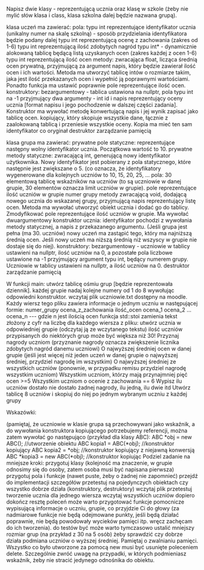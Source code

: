 Napisz dwie klasy - reprezentującą ucznia oraz klasę w szkole (żeby nie mylić słów klasa i class, klasa szkolna dalej będzie nazwana grupą).

klasa uczeń ma zawierać:
pola:
typu int reprezentujące identyfikator ucznia (unikalny numer na skalę szkolną) - sposób przydzielania identyfikatora będzie podany dalej
typu int reprezentującą ocenę z zachowania (zakres od 1-6)
typu int reprezentującą ilość zdobytych nagród
typu int* - dynamicznie alokowaną tablicę będącą listą uzyskanych ocen (zakres każdej z ocen 1-6)
typu int reprezentującą ilość ocen
metody:
zwracająca float, licząca średnią ocen
prywatną, przyjmującą za argument napis, który będzie zawierał ilość ocen i ich wartości. Metoda ma utworzyć tablicę intów o rozmiarze takim, jaka jest ilość przekazanych ocen i wypełnić ją poprawnymi wartościami. Ponadto funkcja ma ustawić poprawnie pole reprezentujące ilość ocen. 
konstruktory:
bezargumentowy - tablica ustawiona na nullptr, pola typu int na -1
przyjmujący dwa argumenty - int id i napis reprezentujący oceny ucznia [format napisu i jego pochodzenie w dalszej części zadania]. Konstruktor ma wywołać metodę konwertującą napis i jej wynik zapisać jako tablicę ocen.
kopiujący, który skopiuje wszystkie dane, łącznie z zaalokowaną tablicą i przeniesie wszystkie oceny. Kopia ma mieć ten sam identyfikator co oryginał
destruktor
zarządzanie pamięcią

klasa grupa ma zawierać:
prywatne pole statyczne:
reprezentujące następny wolny identyfikator ucznia. Początkowa wartość to 10.
prywatne metody statyczne:
zwracającą int, generującą nowy identyfikator użytkownika. Nowy identyfikator jest pobierany z pola statycznego, które następnie jest zwiększane o 5. (co oznacza, że identyfikatory wygenerowane dla kolejnych uczniów to 10, 15, 20, 25, ...
pola:
30 elementową tablicę wskaźników na uczniów (to są uczniowie w danej grupie, 30 elementów oznacza limit uczniów w grupie).
pole reprezentujące ilość uczniów w grupie
numer grupy
metody
zwracającą void, dodającą nowego ucznia do wskazanej grupy, przyjmującą napis reprezentujący listę ocen.
Metoda ma wywołać utworzyć obiekt ucznia i dodać go do tablicy. Zmodyfikować pole reprezentujące ilość uczniów w grupie. Ma wywołać dwuargumentowy konstruktor ucznia: identyfikator pochodzi z wywołania metody statycznej, a napis z przekazanego argumentu.
(Jeśli grupa jest pełna (ma 30. uczniów) nowy uczeń ma zastąpić tego, który ma najniższą średnią ocen. Jeśli nowy uczeń ma niższą średnią niż wszyscy w grupie nie dostaje się do niej).
konstruktory:
bezargumentowy - uczniowie w tablicy ustawieni na nullptr, ilość uczniów na 0, a pozostałe pola liczbowe ustawione na -1
przyjmujący argument typu int, będący numerem grupy. Uczniowie w tablicy ustawieni na nullptr, a ilość uczniów na 0.
destruktor
zarządzanie pamięcią

W funkcji main:
utwórz tablicę ośmiu grup [będzie reprezentowała dziennik].
każdej grupie nadaj kolejne numery od 1 do 8 wywołując odpowiedni konstruktor.
wczytaj plik uczniowie.txt dostępny na moodle. Każdy wiersz tego pliku zawiera informacje o jednym uczniu w następującej formie:
numer_grupy ocena_z_zachowania ilość_ocen ocena_1 ocena_2 ... ocena_n     ---     gdzie n jest ilością ocen
funkcja std::stoi zamienia tekst złożony z cyfr na liczbę
dla każdego wiersza z pliku:
utwórz ucznia w odpowiedniej grupie (odczytaj ją ze wczytanego tekstu)
ilość uczniów przypisanych do niektórych grup może być większa niż 30!
Przyznaj nagrody uczniom (przyznanie nagrody oznacza zwiększenie licznika zdobytych nagród danemu uczniowi)
O najwyższej średniej ocen w danej grupie (jeśli jest więcej niż jeden uczeń w danej grupie o najwyższej średniej, przydziel nagrodę im wszystkim)
O najwyższej średniej ze wszystkich uczniów (ponownie, w przypadku remisu przydziel nagrodę wszystkim uczniom)
Wszystkim uczniom, którzy mają przynajmniej pięć ocen >=5
Wszystkim uczniom o ocenie z zachowania == 6
Wypisz ilu uczniów dostało nie dostało żadnej nagrody, ilu jedną, ilu dwie itd
Utwórz tablicę 8 uczniów i skopiuj do niej po jednym wybranym uczniu z każdej grupy

Wskazówki:

(pamiętaj, że uczniowie w klasie grupa są przechowywani jako wskaźnik, a do wywołania konstruktora kopiującego potrzebujemy referencji, można zatem wywołać go następująco (przykład dla klasy ABC):
ABC *obj = new ABC();  //utworzenie obiektu
ABC kopia1 = ABC(*obj); //konstruktor kopiujący
ABC kopia2 = *obj;  //konstruktor kopiujący z niejawną konwersją
ABC *kopia3 = new ABC(*obj); //konstruktor kopiując
Podziel zadanie na mniejsze kroki:
przygotuj klasy (kolejność ma znaczenie, w grupie odnosimy się do osoby, zatem osoba musi być napisana pierwsza)
przygotuj pola i funkcje (nawet puste, żeby o żadnej nie zapomnieć)
przejdź do implementacji szczegółów
przetestuj na pojedynczych obiektach czy wszystko dobrze działa (konstruktory, destruktory)
wczytaj plik
przetestuj tworzenie ucznia dla jednego wiersza
wczytaj wszystkich uczniów
dopiero dokończ resztę poleceń
może warto przygotować funkcje pomocnicze
wypisującą informacje o uczniu, grupie, co przyjdzie Ci do głowy (za nadmiarowe funkcje nie będą odejmowane punkty, jeśli będą działać poprawnie, nie będą powodowały wycieków pamięci itp. wręcz zachęcam do ich tworzenia).
do testów być może warto tymczasowo ustalić mniejszy rozmiar grup (na przykład z 30 na 5 osób) żeby sprawdzić czy dobrze działa podmiana uczniów o wyższej średniej.
Pamiętaj o zwalnianiu pamięci. Wszystko co było utworzone za pomocą new musi być usunięte poleceniem delete. Szczególnie zwróć uwagę na przypadki, w których podmieniasz wskaźnik, żeby nie stracić jedynego odnośnika do obiektu.
